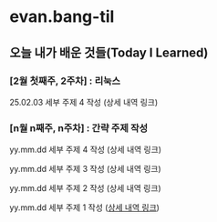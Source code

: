 # evan.bang-til

## 오늘 내가 배운 것들(Today I Learned)

### [2월 첫째주, 2주차] : 리눅스

25.02.03 세부 주제 4 작성 (상세 내역 링크)


### [n월 n째주, n주차] : 간략 주제 작성 

yy.mm.dd 세부 주제 4 작성 (상세 내역 링크)

yy.mm.dd 세부 주제 3 작성 (상세 내역 링크)

yy.mm.dd 세부 주제 2 작성 (상세 내역 링크)

yy.mm.dd 세부 주제 1 작성 ([상세 내역 링크](https://github.com/kakao-cloud-edu-5/til-template/blob/main/Jan/yyyy-mm-dd))
